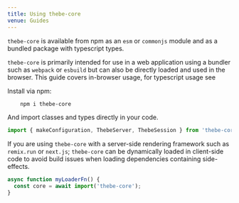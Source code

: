 ```yaml
---
title: Using thebe-core
venue: Guides
---
```


`thebe-core` is available from npm as an `esm` or `commonjs` module and as a bundled package with typescript types.

`thebe-core` is primarily intended for use in a web application using a bundler such as `webpack` or `esbuild` but can also be directly loaded and used in the browser. This guide covers in-browser usage, for typescript usage see []()

Install via npm:

```bash
    npm i thebe-core
```

And import classes and types directly in your code.

```typescript
import { makeConfiguration, ThebeServer, ThebeSession } from 'thebe-core';
```

If you are using `thebe-core` with a server-side rendering framework such as `remix.run` or `next.js`; `thebe-core` can be dynamically loaded in client-side code to avoid build issues when loading dependencies containing side-effects.

```typescript
async function myLoaderFn() {
  const core = await import('thebe-core');
}
```
